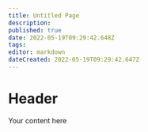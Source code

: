 ```yaml
---
title: Untitled Page
description: 
published: true
date: 2022-05-19T09:29:42.648Z
tags: 
editor: markdown
dateCreated: 2022-05-19T09:29:42.647Z
---
```


# Header
Your content here